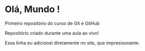 # Olá, Mundo !
 Primeiro repositório do curso de Git e GitHub

 Repositório criado durante uma aula ao vivo!
 
 Essa linha eu adicionei diretamente no site, que impresisonante.
